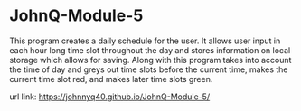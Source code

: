 # JohnQ-Module-5
This program creates a daily schedule for the user. It allows user input in each hour long time slot throughout the day and stores information on local storage which allows for saving. Along with this program takes into account the time of day and greys out time slots before the current time, makes the current time slot red, and makes later time slots green.

url link: https://johnnyq40.github.io/JohnQ-Module-5/

